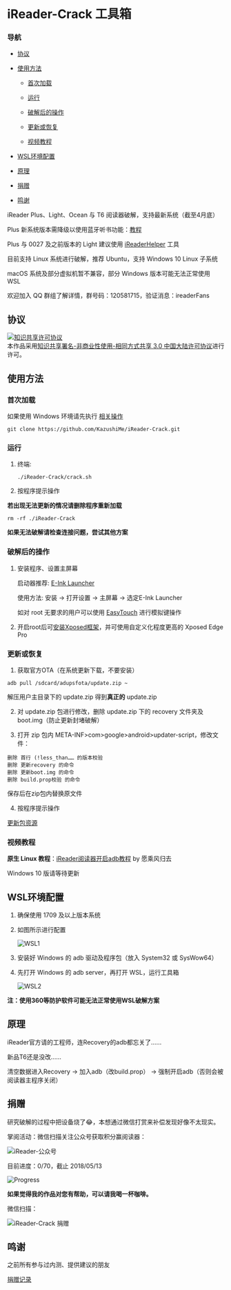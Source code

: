 # iReader-Crack 工具箱

### 导航

* [协议](#协议)

* [使用方法](#使用方法)

  * [首次加载](#首次加载)
  
  * [运行](#运行)
  
  * [破解后的操作](#破解后的操作)
  
  * [更新或恢复](#更新或恢复)
  
  * [视频教程](#视频教程)
  
* [WSL环境配置](#wsl环境配置)

* [原理](#原理)

* [捐赠](#捐赠)

* [鸣谢](#鸣谢)

iReader Plus、Light、Ocean 与 T6 阅读器破解，支持最新系统（截至4月底）

Plus 新系统版本需降级以使用蓝牙听书功能：[教程](https://www.einkfans.com/thread-60.htm)

Plus 与 0027 及之前版本的 Light 建议使用 [iReaderHelper](https://www.ireaderfans.com/jiaocheng) 工具

目前支持 Linux 系统进行破解，推荐 Ubuntu，支持 Windows 10 Linux 子系统

macOS 系统及部分虚拟机暂不兼容，部分 Windows 版本可能无法正常使用 WSL

欢迎加入 QQ 群组了解详情，群号码：120581715，验证消息：ireaderFans

## 协议

<a rel="license" href="http://creativecommons.org/licenses/by-nc-sa/3.0/cn/"><img alt="知识共享许可协议" style="border-width:0" src="https://i.creativecommons.org/l/by-nc-sa/3.0/cn/88x31.png" /></a><br />本作品采用<a rel="license" href="http://creativecommons.org/licenses/by-nc-sa/3.0/cn/">知识共享署名-非商业性使用-相同方式共享 3.0 中国大陆许可协议</a>进行许可。

## 使用方法

### 首次加载

如果使用 Windows 环境请先执行 [相关操作](#wsl环境配置)

```
git clone https://github.com/KazushiMe/iReader-Crack.git
```

### 运行

1. 终端:

   ```
   ./iReader-Crack/crack.sh
   ```

2. 按程序提示操作

**若出现无法更新的情况请删除程序重新加载**

```
rm -rf ./iReader-Crack
```

**如果无法破解请检查连接问题，尝试其他方案**

### 破解后的操作

1.  安装程序、设置主屏幕

    启动器推荐: [E-Ink Launcher](https://www.coolapk.com/apk/cn.modificator.launcher)
    
    使用方法: 安装 → 打开设置 → 主屏幕 → 选定E-Ink Launcher
    
    如对 root 无要求的用户可以使用 [EasyTouch](https://www.coolapk.com/apk/com.shere.easytouch) 进行模拟键操作

2.  开启root后可[安装Xposed框架](https://www.einkfans.com/thread-51.htm)，并可使用自定义化程度更高的 Xposed Edge Pro


### 更新或恢复

1.	获取官方OTA（在系统更新下载，不要安装）

   ```
   adb pull /sdcard/adupsfota/update.zip ~
   ```

   解压用户主目录下的 update.zip 得到**真正的** update.zip

2.	对 update.zip 包进行修改，删除 update.zip 下的 recovery 文件夹及 boot.img（防止更新封堵破解）

3.	打开 zip 包内 META-INF>com>google>android>updater-script，修改文件：

   ```
   删除 首行 (!less_than…… 的版本校验
   删除 更新recovery 的命令
   删除 更新boot.img 的命令
   删除 build.prop校验 的命令
   ```

   保存后在zip包内替换原文件

4.	按程序提示操作

[更新包资源](https://www.einkfans.com/thread-2.htm)

### 视频教程

**原生 Linux 教程**：[iReader阅读器开启adb教程](https://www.bilibili.com/video/av21532543/)  by 愿乘风归去

Windows 10 版请等待更新

## WSL环境配置

1. 确保使用 1709 及以上版本系统

2. 如图所示进行配置

   ![WSL1](https://raw.githubusercontent.com/KazushiMe/iReader-Crack/master/pic/WSL1.png)

3. 安装好 Windows 的 adb 驱动及程序包（放入 System32 或 SysWow64）

4. 先打开 Windows 的 adb server，再打开 WSL，运行工具箱

   ![WSL2](https://raw.githubusercontent.com/KazushiMe/iReader-Crack/master/pic/WSL2.png)

**注：使用360等防护软件可能无法正常使用WSL破解方案**

## 原理

iReader官方请的工程师，连Recovery的adb都忘关了……

新品T6还是没改……

清空数据进入Recovery → 加入adb（改build.prop） → 强制开启adb（否则会被阅读器主程序关闭）

## 捐赠

研究破解的过程中把设备烧了😂，本想通过微信打赏来补偿发现好像不太现实。

掌阅活动：微信扫描关注公众号获取积分赢阅读器：

![iReader-公众号](https://kazushime.github.io/KazushiMe/iReader-Crack/master/pic/iReader.jpg)

目前进度：0/70，截止 2018/05/13

![Progress](http://progressed.io/bar/0?title=progress)

**如果觉得我的作品对您有帮助，可以请我喝一杯咖啡。**

微信扫描：

![iReader-Crack 捐赠](https://kazushime.github.io/file/pic/WeChat_Donate.jpg)

## 鸣谢

之前所有参与过内测、提供建议的朋友

[捐赠记录](https://github.com/KazushiMe/iReader-Crack/wiki/捐赠记录-%7C-Donation)
